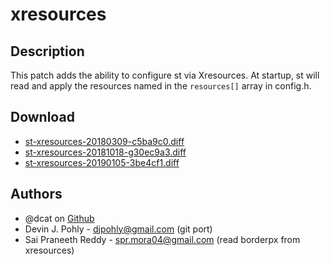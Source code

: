 xresources
==========

Description
-----------
This patch adds the ability to configure st via Xresources.  At startup, st
will read and apply the resources named in the `resources[]` array in config.h.

Download
--------
* [st-xresources-20180309-c5ba9c0.diff](st-xresources-20180309-c5ba9c0.diff)
* [st-xresources-20181018-g30ec9a3.diff](st-xresources-20181018-g30ec9a3.diff)
* [st-xresources-20190105-3be4cf1.diff](st-xresources-20190105-3be4cf1.diff)

Authors
-------
* @dcat on [Github](https://github.com/dcat/st-xresources)
* Devin J. Pohly - <djpohly@gmail.com> (git port)
* Sai Praneeth Reddy - <spr.mora04@gmail.com> (read borderpx from xresources)
